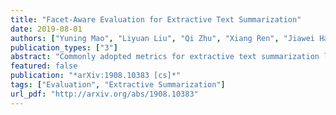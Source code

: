 ```yaml
---
title: "Facet-Aware Evaluation for Extractive Text Summarization"
date: 2019-08-01
authors: ["Yuning Mao", "Liyuan Liu", "Qi Zhu", "Xiang Ren", "Jiawei Han"]
publication_types: ["3"]
abstract: "Commonly adopted metrics for extractive text summarization like ROUGE focus on the lexical similarity and are facet-agnostic. In this paper, we present a facet-aware evaluation procedure for better assessment of the information coverage in extracted summaries while still supporting automatic evaluation once annotated. Specifically, we treat textitfacet instead of textittoken as the basic unit for evaluation, manually annotate the textitsupport sentences for each facet, and directly evaluate extractive methods by comparing the indices of extracted sentences with support sentences. We demonstrate the benefits of the proposed setup by performing a thorough textitquantitative investigation on the CNN/Daily Mail dataset, which in the meantime reveals useful insights of state-of-the-art summarization methods.footnotep̌hantomData can be found at url https://github.com/morningmoni/FAR."
featured: false
publication: "*arXiv:1908.10383 [cs]*"
tags: ["Evaluation", "Extractive Summarization"]
url_pdf: "http://arxiv.org/abs/1908.10383"
---
```


